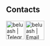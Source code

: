 ## Contacts
[<img align="left" width="50px" alt="beluash | Telegram" src="https://www.freepnglogos.com/uploads/telegram-logo-png-0.png" />](https://t.me/mint_snail)
[<img align="left" width="52px" alt="beluash | Email" src="https://www.freepnglogos.com/uploads/black-email-logo-png-0.png" />](mailto:vika.skudina.01@mail.ru)
